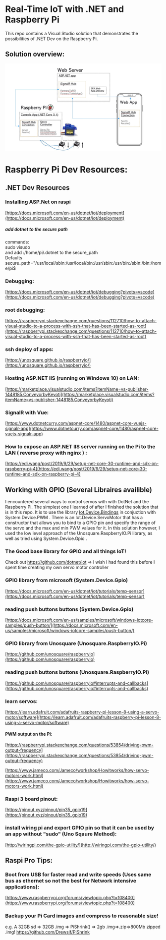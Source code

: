 # Real-Time IoT with .NET and Raspberry Pi
This repo contains a Visual Studio solution that demonstrates the possibilities of .NET Dev on the Raspberry Pi.

## Solution overview:
![](./SolutionArchitecture.JPG)


# Raspberry Pi Dev Resources:

## .NET Dev Resources

### Installing ASP.Net on raspi
[https://docs.microsoft.com/en-us/dotnet/iot/deployment](https://docs.microsoft.com/en-us/dotnet/iot/deployment)  
  
##### add dotnet to the secure path  
commands:  
sudo visudo  
and add :/home/pi/.dotnet to the secure_path  
Defaults secure_path="/usr/local/sbin:/usr/local/bin:/usr/sbin:/usr/bin:/sbin:/bin:/home/pi$  
  
### Debugging:  
[https://docs.microsoft.com/en-us/dotnet/iot/debugging?pivots=vscode](https://docs.microsoft.com/en-us/dotnet/iot/debugging?pivots=vscode)  
  
### root debugging:  
[https://raspberrypi.stackexchange.com/questions/112710/how-to-attach-visual-studio-to-a-process-with-ssh-that-has-been-started-as-root](https://raspberrypi.stackexchange.com/questions/112710/how-to-attach-visual-studio-to-a-process-with-ssh-that-has-been-started-as-root)  
  
### ssh deploy of apps:  
[https://unosquare.github.io/raspberryio/](https://unosquare.github.io/raspberryio/)  

### Hosting ASP.NET IIS (running on Windows 10) on LAN:  
[https://marketplace.visualstudio.com/items?itemName=vs-publisher-1448185.ConveyorbyKeyoti](https://marketplace.visualstudio.com/items?itemName=vs-publisher-1448185.ConveyorbyKeyoti)  
 
### SignalR with Vue:  
[https://www.dotnetcurry.com/aspnet-core/1480/aspnet-core-vuejs-signalr-app](https://www.dotnetcurry.com/aspnet-core/1480/aspnet-core-vuejs-signalr-app)  
  
### How to expose an ASP.NET IIS server running on the Pi to the LAN  ( reverse proxy with nginx ) :  
[https://edi.wang/post/2019/9/29/setup-net-core-30-runtime-and-sdk-on-raspberry-pi-4](https://edi.wang/post/2019/9/29/setup-net-core-30-runtime-and-sdk-on-raspberry-pi-4) 

## Working with GPIO (Several Libraires availible)

I encountered several ways to control servos with with DotNet and the Raspberry Pi. The simplest one I learned of after I finished the solution that is in this repo. It is to use the library [Iot.Device.Bindings](https://www.nuget.org/packages/Iot.Device.Bindings/) in conjuction with System.Device.PWM . There is an Iot.Device.ServoMotor that has a constructor that allows you to bind to a GPIO pin and specify the range of the servo and the max and min PWM values for it. In this solution however, I used the low level approach of the Unosquare.RaspberryIO.Pi library, as well as tried using System.Device.Gpio .

### The Good base library for GPIO and all things IoT!
Check out https://github.com/dotnet/iot => I wish I had found this before I spent time creating my own servo motor controller

### GPIO library from microsoft (System.Device.Gpio)
[https://docs.microsoft.com/en-us/dotnet/iot/tutorials/temp-sensor](https://docs.microsoft.com/en-us/dotnet/iot/tutorials/temp-sensor)

### reading push buttons buttons (System.Device.Gpio) 
[https://docs.microsoft.com/en-us/samples/microsoft/windows-iotcore-samples/push-button/](https://docs.microsoft.com/en-us/samples/microsoft/windows-iotcore-samples/push-button/)  

### GPIO library from Unosquare (Unosquare.RaspberryIO.Pi)
[https://github.com/unosquare/raspberryio](https://github.com/unosquare/raspberryio)

### reading push buttons buttons (Unosquare.RaspberryIO.Pi) 
[https://github.com/unosquare/raspberryio#interrupts-and-callbacks](https://github.com/unosquare/raspberryio#interrupts-and-callbacks)  
  
### learn servos:  
[https://learn.adafruit.com/adafruits-raspberry-pi-lesson-8-using-a-servo-motor/software](https://learn.adafruit.com/adafruits-raspberry-pi-lesson-8-using-a-servo-motor/software)  
  
#### PWM output on the Pi:  
[https://raspberrypi.stackexchange.com/questions/53854/driving-pwm-output-frequency](https://raspberrypi.stackexchange.com/questions/53854/driving-pwm-output-frequency)  
  
[https://www.jameco.com/Jameco/workshop/Howitworks/how-servo-motors-work.html](https://www.jameco.com/Jameco/workshop/Howitworks/how-servo-motors-work.html)  
  
### Raspi 3 board pinout:  
[https://pinout.xyz/pinout/pin35_gpio19](https://pinout.xyz/pinout/pin35_gpio19)  

### install wiring pi and export GPIO pin so that it can be used by an app without "sudo" (Uno Sqaure Method):  
[http://wiringpi.com/the-gpio-utility/](http://wiringpi.com/the-gpio-utility/)  
 
## Raspi Pro Tips:  
  
### Boot from USB for faster read and write speeds (Uses same bus as ethernet so not the best for Network intensive applications):  
[https://www.raspberrypi.org/forums/viewtopic.php?t=108400](https://www.raspberrypi.org/forums/viewtopic.php?t=108400)  
    

### Backup your Pi Card images and compress to reasonable size!
e.g. A 32GB sd => 32GB .img => PiShrink() => 2gb .img=>.zip=>800Mb zipped .img!
https://github.com/Drewsif/PiShrink
